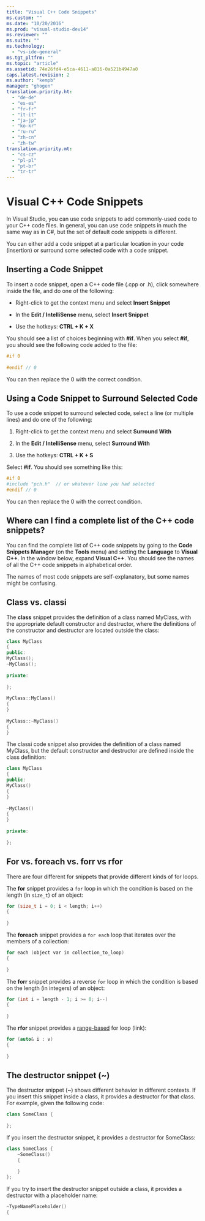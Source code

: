 ```yaml
---
title: "Visual C++ Code Snippets"
ms.custom: ""
ms.date: "10/20/2016"
ms.prod: "visual-studio-dev14"
ms.reviewer: ""
ms.suite: ""
ms.technology: 
  - "vs-ide-general"
ms.tgt_pltfrm: ""
ms.topic: "article"
ms.assetid: 74e26fd4-e5ca-4611-a816-0a521b4947a0
caps.latest.revision: 2
ms.author: "kempb"
manager: "ghogen"
translation.priority.ht: 
  - "de-de"
  - "es-es"
  - "fr-fr"
  - "it-it"
  - "ja-jp"
  - "ko-kr"
  - "ru-ru"
  - "zh-cn"
  - "zh-tw"
translation.priority.mt: 
  - "cs-cz"
  - "pl-pl"
  - "pt-br"
  - "tr-tr"
---
```

# Visual C++ Code Snippets
In Visual Studio, you can use code snippets to add commonly-used code to your C++ code files. In general, you can use code snippets in much the same way as in C#, but the set of default code snippets is different.  
  
 You can either add a code snippet at a particular location in your code (insertion) or surround some selected code with a code snippet.  
  
## Inserting a Code Snippet  
 To insert a code snippet, open a C++ code file (.cpp or .h), click somewhere inside the file, and do one of the following:  
  
-   Right-click to get the context menu and select **Insert Snippet**  
  
-   In the **Edit / IntelliSense** menu, select **Insert Snippet**  
  
-   Use the hotkeys: **CTRL + K + X**  
  
 You should see a list of choices beginning with **#if**. When you select **#if**, you should see the following code added to the file:  
  
```cpp  
#if 0  
  
#endif // 0  
```  
  
 You can then replace the 0 with the correct condition.  
  
## Using a Code Snippet to Surround Selected Code  
 To use a code snippet to surround selected code, select a line (or multiple lines) and do one of the following:  
  
1.  Right-click to get the context menu and select **Surround With**  
  
2.  In the **Edit / IntelliSense** menu, select **Surround With**  
  
3.  Use the hotkeys: **CTRL + K + S**  
  
 Select **#if**. You should see something like this:  
  
```cpp  
#if 0  
#include "pch.h"  // or whatever line you had selected  
#endif // 0  
```  
  
 You can then replace the 0 with the correct condition.  
  
## Where can I find a complete list of the C++ code snippets?  
 You can find the complete list of C++ code snippets by going to the **Code Snippets Manager** (on the **Tools** menu) and setting the **Language** to **Visual C++**. In the window below, expand **Visual C++**. You should see the names of all the C++ code snippets in alphabetical order.  
  
 The names of most code snippets are self-explanatory, but some names might be confusing.  
  
## Class vs. classi  
 The **class** snippet provides the definition of a class named MyClass, with the appropriate default constructor and destructor, where the definitions of the constructor and destructor are located outside the class:  
  
```cpp  
class MyClass  
{  
public:  
MyClass();  
~MyClass();  
  
private:  
  
};  
  
MyClass::MyClass()  
{  
}  
  
MyClass::~MyClass()  
{  
}  
```  
  
 The classi code snippet also provides the definition of a class named MyClass, but the default constructor and destructor are defined inside the class definition:  
  
```cpp  
class MyClass  
{  
public:  
MyClass()  
{  
}  
  
~MyClass()  
{  
}  
  
private:  
  
};  
```  
  
## For vs. foreach vs. forr vs rfor  
 There are four different for snippets that provide different kinds of for loops.  
  
 The **for** snippet provides a `for` loop in which the condition is based on the length (in `size_t`) of an object:  
  
```cpp  
for (size_t i = 0; i < length; i++)  
{  
  
}  
```  
  
 The **foreach** snippet provides a `for each` loop that iterates over the members of a collection:  
  
```cpp  
for each (object var in collection_to_loop)  
{  
  
}  
```  
  
 The **forr** snippet provides a reverse `for` loop in which the condition is based on the length (in integers) of an object:  
  
```cpp  
for (int i = length - 1; i >= 0; i--)  
{  
  
}  
```  
  
 The **rfor** snippet provides a [range-based](../Topic/Range-based%20for%20Statement%20\(C++\).md) for loop (link):  
  
```cpp  
for (auto& i : v)  
{  
  
}  
```  
  
## The destructor snippet (~)  
 The destructor snippet (**~**) shows different behavior in different contexts. If you insert this snippet inside a class, it provides a destructor for that class. For example, given the following code:  
  
```cpp  
class SomeClass {  
  
};  
```  
  
 If you insert the destructor snippet, it provides a destructor for SomeClass:  
  
```cpp  
class SomeClass {  
    ~SomeClass()  
    {  
  
    }  
};  
```  
  
 If you try to insert the destructor snippet outside a class, it provides a destructor with a placeholder name:  
  
```cpp  
~TypeNamePlaceholder()  
{  
  
```